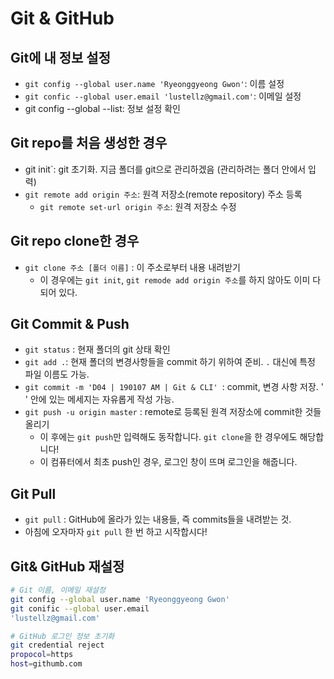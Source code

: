 # Git & GitHub

## Git에 내 정보 설정

- `git config --global user.name 'Ryeonggyeong Gwon'`: 이름 설정
- `git confic --global user.email 'lustellz@gmail.com'`: 이메일 설정
- git config --global --list: 정보 설정 확인

## Git repo를 처음 생성한 경우

- git init`: git 초기화. 지금 폴더를 git으로 관리하겠음 (관리하려는 폴더 안에서 입력)
- `git remote add origin 주소`: 원격 저장소(remote repository) 주소 등록
  - `git remote set-url origin 주소`: 원격 저장소 수정

## Git repo clone한 경우

- `git clone 주소 [폴더 이름]` : 이 주소로부터 내용 내려받기
  - 이 경우에는 `git init`, `git remode add origin 주소`를 하지 않아도 이미 다 되어 있다.

## Git Commit & Push

- `git status` : 현재 폴더의 git 상태 확인
- `git add .`: 현재 폴더의 변경사항들을 commit 하기 위하여 준비. `.` 대신에 특정 파일 이름도 가능.
- `git commit -m 'D04 | 190107 AM | Git & CLI' `: commit, 변경 사항 저장. ' ' 안에 있는 메세지는 자유롭게 작성 가능.
- `git push -u origin master` : remote로 등록된 원격 저장소에 commit한 것들 올리기
  - 이 후에는 `git push`만 입력해도 동작합니다. `git clone`을 한 경우에도 해당합니다!
  - 이 컴퓨터에서 최초 push인 경우, 로그인 창이 뜨며 로그인을 해줍니다.

## Git Pull

- `git pull` : GitHub에 올라가 있는 내용들, 즉 commits들을 내려받는 것.
- 아침에 오자마자 `git pull` 한 번 하고 시작합시다!



## Git& GitHub 재설정

```bash
# Git 이름, 이메일 재설정
git config --global user.name 'Ryeonggyeong Gwon'
git conific --global user.email
'lustellz@gmail.com'

# GitHub 로그인 정보 초기화
git credential reject
propocol=https
host=githumb.com
```






